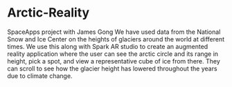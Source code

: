 # Arctic-Reality
SpaceApps project with James Gong
We have used data from the National Snow and Ice Center on the heights of glaciers around the world at different times. We use this along with Spark AR studio to create an augmented reality application where the user can see the arctic circle and its range in height, pick a spot, and view a representative cube of ice from there. They can scroll to see how the glacier height has lowered throughout the years due to climate change.
